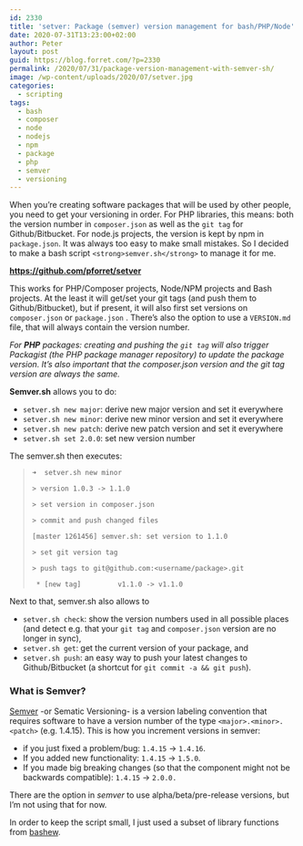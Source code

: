 ```yaml
---
id: 2330
title: 'setver: Package (semver) version management for bash/PHP/Node'
date: 2020-07-31T13:23:00+02:00
author: Peter
layout: post
guid: https://blog.forret.com/?p=2330
permalink: /2020/07/31/package-version-management-with-semver-sh/
image: /wp-content/uploads/2020/07/setver.jpg
categories:
  - scripting
tags:
  - bash
  - composer
  - node
  - nodejs
  - npm
  - package
  - php
  - semver
  - versioning
---
```

When you&#8217;re creating software packages that will be used by other people, you need to get your versioning in order. For PHP libraries, this means: both the version number in `composer.json` as well as the `git tag` for Github/Bitbucket. For node.js projects, the version is kept by npm in `package.json`. It was always too easy to make small mistakes. So I decided to make a bash script `<strong>semver.sh</strong>` to manage it for me.

**<https://github.com/pforret/setver>**

This works for PHP/Composer projects, Node/NPM projects and Bash projects. At the least it will get/set your git tags (and push them to Github/Bitbucket), but if present, it will also first set versions on `composer.json` or `package.json` . There&#8217;s also the option to use a `VERSION.md` file, that will always contain the version number.

_For **PHP** packages: creating and pushing the `git tag` will also trigger Packagist (the PHP package manager repository) to update the package version. It&#8217;s also important that the composer.json version and the git tag version are always the same._

**Semver.sh** allows you to do:

  * `setver.sh new major`: derive new major version and set it everywhere
  * `setver.sh new minor`: derive new minor version and set it everywhere
  * `setver.sh new patch`: derive new patch version and set it everywhere
  * `setver.sh set 2.0.0`: set new version number

The semver.sh then executes:

<blockquote class="wp-block-quote">
  <p>
    <code>➜&nbsp; setver.sh new minor</code>
  </p>
  
  <p>
    <code>&gt; version 1.0.3 -&gt; 1.1.0</code>
  </p>
  
  <p>
    <code>&gt; set version in composer.json</code>
  </p>
  
  <p>
    <code>&gt; commit and push changed files</code>
  </p>
  
  <p>
    <code>[master 1261456] semver.sh: set version to 1.1.0</code>
  </p>
  
  <p>
    <code>&gt; set git version tag</code>
  </p>
  
  <p>
    <code>&gt; push tags to git@github.com:&lt;username/package&gt;.git</code>
  </p>
  
  <p>
    <code>&nbsp;* [new tag] &nbsp; &nbsp; &nbsp; &nbsp; v1.1.0 -&gt; v1.1.0</code>
  </p>
</blockquote>

Next to that, semver.sh also allows to 

  * `setver.sh check`: show the version numbers used in all possible places (and detect e.g. that your `git tag` and `composer.json` version are no longer in sync), 
  * `setver.sh get`: get the current version of your package, and 
  * `setver.sh push`: an easy way to push your latest changes to Github/Bitbucket (a shortcut for `git commit -a && git push`).

### What is Semver?

[Semver](https://semver.org/) -or Sematic Versioning- is a version labeling convention that requires software to have a version number of the type `<major>.<minor>.<patch>` (e.g. 1.4.15). This is how you increment versions in semver: 

  * if you just fixed a problem/bug: `1.4.15` -> `1.4.16`. 
  * If you added new functionality: `1.4.15` -> `1.5.0`. 
  * If you made big breaking changes (so that the component might not be backwards compatible): `1.4.15` -> `2.0.0.`

There are the option in _semver_ to use alpha/beta/pre-release versions, but I&#8217;m not using that for now.

In order to keep the script small, I just used a subset of library functions from [bashew](https://github.com/pforret/bashew).